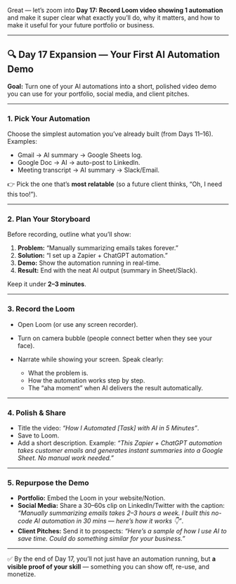 Great — let’s zoom into **Day 17: Record Loom video showing 1 automation** and make it super clear what exactly you’ll do, why it matters, and how to make it useful for your future portfolio or business.

---

## 🔍 **Day 17 Expansion — Your First AI Automation Demo**

**Goal:** Turn one of your AI automations into a short, polished video demo you can use for your portfolio, social media, and client pitches.

---

### 1. **Pick Your Automation**

Choose the simplest automation you’ve already built (from Days 11–16). Examples:

* Gmail → AI summary → Google Sheets log.
* Google Doc → AI → auto-post to LinkedIn.
* Meeting transcript → AI summary → Slack/Email.

👉 Pick the one that’s **most relatable** (so a future client thinks, “Oh, I need this too!”).

---

### 2. **Plan Your Storyboard**

Before recording, outline what you’ll show:

1. **Problem:** “Manually summarizing emails takes forever.”
2. **Solution:** “I set up a Zapier + ChatGPT automation.”
3. **Demo:** Show the automation running in real-time.
4. **Result:** End with the neat AI output (summary in Sheet/Slack).

Keep it under **2–3 minutes**.

---

### 3. **Record the Loom**

* Open Loom (or use any screen recorder).
* Turn on camera bubble (people connect better when they see your face).
* Narrate while showing your screen. Speak clearly:

  * What the problem is.
  * How the automation works step by step.
  * The “aha moment” when AI delivers the result automatically.

---

### 4. **Polish & Share**

* Title the video: *“How I Automated \[Task] with AI in 5 Minutes”*.
* Save to Loom.
* Add a short description. Example: *“This Zapier + ChatGPT automation takes customer emails and generates instant summaries into a Google Sheet. No manual work needed.”*

---

### 5. **Repurpose the Demo**

* **Portfolio:** Embed the Loom in your website/Notion.
* **Social Media:** Share a 30–60s clip on LinkedIn/Twitter with the caption:
  *“Manually summarizing emails takes 2–3 hours a week. I built this no-code AI automation in 30 mins — here’s how it works 👇”*.
* **Client Pitches:** Send it to prospects: *“Here’s a sample of how I use AI to save time. Could do something similar for your business.”*

---

✅ By the end of Day 17, you’ll not just have an automation running, but **a visible proof of your skill** — something you can show off, re-use, and monetize.